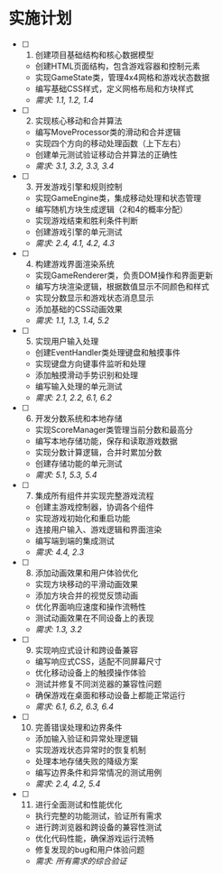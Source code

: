 # 实施计划

- [ ] 1. 创建项目基础结构和核心数据模型
  - 创建HTML页面结构，包含游戏容器和控制元素
  - 实现GameState类，管理4x4网格和游戏状态数据
  - 编写基础CSS样式，定义网格布局和方块样式
  - _需求: 1.1, 1.2, 1.4_

- [ ] 2. 实现核心移动和合并算法
  - 编写MoveProcessor类的滑动和合并逻辑
  - 实现四个方向的移动处理函数（上下左右）
  - 创建单元测试验证移动合并算法的正确性
  - _需求: 3.1, 3.2, 3.3, 3.4_

- [ ] 3. 开发游戏引擎和规则控制
  - 实现GameEngine类，集成移动处理和状态管理
  - 编写随机方块生成逻辑（2和4的概率分配）
  - 实现游戏结束和胜利条件判断
  - 创建游戏引擎的单元测试
  - _需求: 2.4, 4.1, 4.2, 4.3_

- [ ] 4. 构建游戏界面渲染系统
  - 实现GameRenderer类，负责DOM操作和界面更新
  - 编写方块渲染逻辑，根据数值显示不同颜色和样式
  - 实现分数显示和游戏状态消息显示
  - 添加基础的CSS动画效果
  - _需求: 1.1, 1.3, 1.4, 5.2_

- [ ] 5. 实现用户输入处理
  - 创建EventHandler类处理键盘和触摸事件
  - 实现键盘方向键事件监听和处理
  - 添加触摸滑动手势识别和处理
  - 编写输入处理的单元测试
  - _需求: 2.1, 2.2, 6.1, 6.2_

- [ ] 6. 开发分数系统和本地存储
  - 实现ScoreManager类管理当前分数和最高分
  - 编写本地存储功能，保存和读取游戏数据
  - 实现分数计算逻辑，合并时累加分数
  - 创建存储功能的单元测试
  - _需求: 5.1, 5.3, 5.4_

- [ ] 7. 集成所有组件并实现完整游戏流程
  - 创建主游戏控制器，协调各个组件
  - 实现游戏初始化和重启功能
  - 连接用户输入、游戏逻辑和界面渲染
  - 编写端到端的集成测试
  - _需求: 4.4, 2.3_

- [ ] 8. 添加动画效果和用户体验优化
  - 实现方块移动的平滑动画效果
  - 添加方块合并的视觉反馈动画
  - 优化界面响应速度和操作流畅性
  - 测试动画效果在不同设备上的表现
  - _需求: 1.3, 3.2_

- [ ] 9. 实现响应式设计和跨设备兼容
  - 编写响应式CSS，适配不同屏幕尺寸
  - 优化移动设备上的触摸操作体验
  - 测试并修复不同浏览器的兼容性问题
  - 确保游戏在桌面和移动设备上都能正常运行
  - _需求: 6.1, 6.2, 6.3, 6.4_

- [ ] 10. 完善错误处理和边界条件
  - 添加输入验证和异常处理逻辑
  - 实现游戏状态异常时的恢复机制
  - 处理本地存储失败的降级方案
  - 编写边界条件和异常情况的测试用例
  - _需求: 2.4, 4.2, 5.4_

- [ ] 11. 进行全面测试和性能优化
  - 执行完整的功能测试，验证所有需求
  - 进行跨浏览器和跨设备的兼容性测试
  - 优化代码性能，确保游戏运行流畅
  - 修复发现的bug和用户体验问题
  - _需求: 所有需求的综合验证_